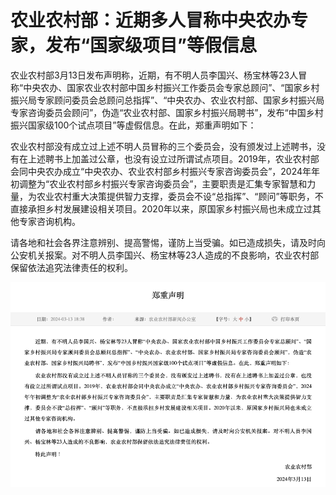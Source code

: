 # 农业农村部：近期多人冒称中央农办专家，发布“国家级项目”等假信息

农业农村部3月13日发布声明称，近期，有不明人员李国兴、杨宝林等23人冒称“中央农办、国家农业农村部中国乡村振兴工作委员会专家总顾问”、“国家乡村振兴局专家顾问委员会总顾问总指挥”、“中央农办、农业农村部、国家乡村振兴局专家咨询委员会顾问”，伪造“农业农村部、国家乡村振兴局聘书”，发布“中国乡村振兴国家级100个试点项目”等虚假信息。在此，郑重声明如下：

农业农村部没有成立过上述不明人员冒称的三个委员会，没有颁发过上述聘书，没有在上述聘书上加盖过公章，也没有设立过所谓试点项目。2019年，农业农村部会同中央农办成立“中央农办、农业农村部乡村振兴专家咨询委员会”，2024年年初调整为“农业农村部乡村振兴专家咨询委员会”，主要职责是汇集专家智慧和力量，为农业农村重大决策提供智力支撑，委员会不设“总指挥”、“顾问”等职务，不直接承担乡村发展建设相关项目。2020年以来，原国家乡村振兴局也未成立过其他专家咨询机构。

请各地和社会各界注意辨别、提高警惕，谨防上当受骗。如已造成损失，请及时向公安机关报案。对不明人员李国兴、杨宝林等23人造成的不良影响，农业农村部保留依法追究法律责任的权利。

![25893d0ad23fbb524ec55cbab4ff1f1e.jpg](https://raw.githubusercontent.com/qqhsx/qqnews_image/main/2024/03/13/农业农村部：近期多人冒称中央农办专家，发布“国家级项目”等假信息/25893d0ad23fbb524ec55cbab4ff1f1e.jpg)


